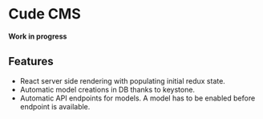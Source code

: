 # Cude CMS

**Work in progress**

## Features

* React server side rendering with populating initial redux state. 
* Automatic model creations in DB thanks to keystone. 
* Automatic API endpoints for models. A model has to be enabled before endpoint is available.
